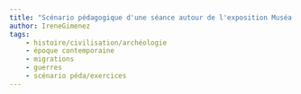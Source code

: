 ```yaml
---
title: "Scénario pédagogique d'une séance autour de l'exposition Muséa "Comme les rayons diffractés d'une étoile""
author: IreneGimenez
tags:
    - histoire/civilisation/archéologie
    - époque contemporaine
    - migrations
    - guerres
    - scénario péda/exercices
---
```

